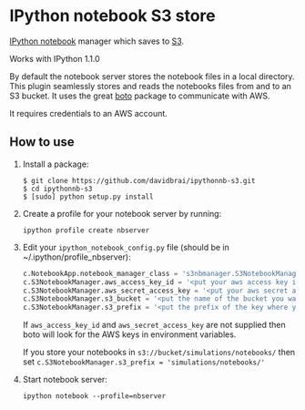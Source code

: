 # IPython notebook S3 store

[IPython notebook](http://ipython.org/ipython-doc/dev/interactive/htmlnotebook.html) manager which saves to [S3](http://aws.amazon.com/s3/).

Works with IPython 1.1.0

By default the notebook server stores the notebook files in a local directory.
This plugin seamlessly stores and reads the notebooks files from and to an S3 bucket.
It uses the great [boto](https://github.com/boto/boto) package to communicate with AWS.

It requires credentials to an AWS account.

## How to use

1. Install a package:
   
    ```
    $ git clone https://github.com/davidbrai/ipythonnb-s3.git
    $ cd ipythonnb-s3
    $ [sudo] python setup.py install
    ```
   
2. Create a profile for your notebook server by running:

    ```
    ipython profile create nbserver
    ```

3. Edit your `ipython_notebook_config.py` file (should be in ~/.ipython/profile_nbserver):

    ```python
    c.NotebookApp.notebook_manager_class = 's3nbmanager.S3NotebookManager'
    c.S3NotebookManager.aws_access_key_id = '<put your aws access key id here>'
    c.S3NotebookManager.aws_secret_access_key = '<put your aws secret access key here>'
    c.S3NotebookManager.s3_bucket = '<put the name of the bucket you want to use>'
    c.S3NotebookManager.s3_prefix = '<put the prefix of the key where your notebooks are stored>'
    ```

    If ``aws_access_key_id`` and ``aws_secret_access_key`` are not supplied
    then boto will look for the AWS keys in environment variables.

    If you store your notebooks in ``s3://bucket/simulations/notebooks/`` then
    set ``c.S3NotebookManager.s3_prefix = 'simulations/notebooks/'``

4. Start notebook server:

    ```
    ipython notebook --profile=nbserver
    ```
